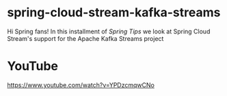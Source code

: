 # spring-cloud-stream-kafka-streams
Hi Spring fans! In this installment of _Spring Tips_ we look at Spring Cloud Stream's support for the Apache Kafka Streams project


# YouTube 
https://www.youtube.com/watch?v=YPDzcmqwCNo 
